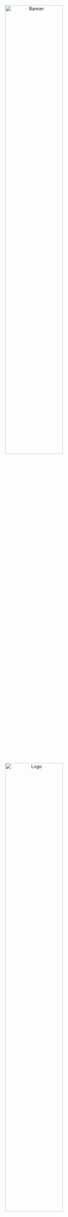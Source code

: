 <div align="center"><a href="https://hacktoberfest.digitalocean.com/"><img src="https://hacktoberfest.digitalocean.com/_nuxt/img/logo-hacktoberfest-full.f42e3b1.svg" alt="Banner" width="60%"/></a></div>

<!-- PROJECT LOGO -->
<br />
<p align="center">
    <img src="https://i.imgur.com/P0yZRLA.png" alt="Logo" width="60%">

  <h1 align="center">Chords</h1>

  <h3 align="center">
    On a mission to build the best Discord Music Bot
    <br />
    <br />
    <a href="https://github.com/amanjha8100/chords">View Demo</a>
    ·
    <a href="https://github.com/amanjha8100/chords/issues">Report Bug</a>
    ·
    <a href="https://github.com/amanjha8100/chords/issues">Request Feature</a>
    .
    <a href="https://github.com/amanjha8100/chords/blob/main/doc/deploy.md">Deploy Walkthrough</a>
  </h3>
</p>

<!-- TABLE OF CONTENTS -->
<details open="open">
  <summary>Table of Contents</summary>
  <ol>
    <li>
      <a href="#about-the-project">About The Project</a>
      <ul>
        <li><a href="#built-with">Built With</a></li>
      </ul>
    </li>
    <li>
      <a href="#getting-started">Getting Started</a>
      <ul>
        <li><a href="#prerequisites">Prerequisites</a></li>
        <li><a href="#installation">Installation</a></li>
      </ul>
    </li>
    <li><a href="#available-bot-commands">Bot Commands</a></li>
    <li><a href="#configuration---discord-developer-portal">Configuration - Discord Developer Portal</a></li>
    <li><a href="#roadmap">Roadmap</a></li>
    <li><a href="#contributing">Contributing</a></li>
    <li><a href="#license">License</a></li>
  </ol>
</details>

<!-- ABOUT THE PROJECT -->
<img align="left" src="https://github.com/Yoda-Canada/chords/blob/issue-32/icon/Toicon-icon-fandom-annoy.svg.png" width="50px" height="50px" />

## About The Project

Most of the Discord Music Bots are down. They got banned, unfortunately.\
So we thought of making our own Discord Music Bot for our Discord Community.

### Built With

- [Python](https://www.python.org/)
- [discord.py](https://discordpy.readthedocs.io/)
- [FFmpeg](https://www.ffmpeg.org/)
- [youtube_dl](https://pypi.org/project/youtube_dl/)

<!-- GETTING STARTED -->
<img align="left" src="https://github.com/Yoda-Canada/chords/blob/issue-32/icon/Toicon-icon-fandom-charm.svg.png" width="50px" height="50px" />
## Getting Started

To get a local copy up and running follow these simple steps.

### Prerequisites

**You should have Python and FFmpeg installed in your system**

- Download Python3 from [here](https://www.python.org/downloads/)
- Download FFmpeg from [here](https://www.ffmpeg.org/)

### Installation

1. Fork the project first

2. Clone the forked repo
   ```sh
   git clone https://github.com/your_name/chords.git
   ```
3. In the project directory, install the packages using

   ```sh
   pip install -r requirements.txt
   ```

4. Create a Bot from the Discord Developer Portal and copy the Bot token. Create a `.env` file and paste the Token.

   ```sh
   TOKEN = "Your Token"
   ```

5. Invite the Bot to your server and run

   ```sh
   python app.py
   ```

<!-- CONFIGURATION - DISCORD DEVELOPER PORTAL -->
<img align="left" src="https://github.com/Yoda-Canada/chords/blob/issue-32/icon/Toicon-icon-fandom-steal.svg.png" width="50px" height="50px" />
## Configuration - Discord Developer Portal

Go to the [Discord Developer Portal](https://discord.com/developers/docs/intro) to create your application and bot. You must give the following permissions:

- Server Members Intent ✔️
- Text Permissions:
  - Send Messages ✔️
  - Read Message History ✔️

<img align="left" src="https://github.com/Yoda-Canada/chords/blob/issue-32/icon/Toicon-icon-fandom-rap.svg.png" width="50px" height="50px" />

## Available Bot Commands

**You will currently need a discord role _DJ_ to use all the available commands**

```
 _p : Plays the song with search keyword following the command
_pn : Moves the song to the top of the queue
_pause : Pause the currently playing song
_resume : Resume the currently playing song
_q : Shows the music added in list/queue
_s : Skips the currently playing music
_r : removes song from queue at index given.
_l : Commands the bot to leave the voice channel
_help : shows all the commands of the bot.
```

<!-- ROADMAP -->
 <img align="left" src="https://github.com/Yoda-Canada/chords/blob/issue-32/icon/Toicon-icon-fandom-drop.svg.png" width="50px" height="50px"  />
## Roadmap

See the [open issues](https://github.com/amanjha8100/chords/issues) for a list of proposed features (and known issues). Feel free to raise new issues.

<!-- CONTRIBUTING -->
 <img align="left" src="https://github.com/Yoda-Canada/chords/blob/issue-32/icon/Toicon-icon-fandom-shred.svg.png" width="50px" height="50px" />
## Contributing

Contributions are what make the open source community such an amazing place to learn, inspire, and create. Any contributions you make are **greatly appreciated**.

1. Fork the Project
2. Create your Feature Branch ( `git checkout -b feature/AmazingFeature` )
3. Add your Changes ( `git add .` )
4. Commit your Changes ( `git commit -m 'Add some AmazingFeature'` )
5. Push to the Branch ( `git push origin feature/AmazingFeature` )
6. Open a Pull Request

<!-- LICENSE -->
 <img align="left" src="https://github.com/Yoda-Canada/chords/blob/issue-32/icon/Toicon-icon-fandom-sound.svg.png" width="50px" height="50px" />
## License

Distributed under the MIT License. See [`LICENSE`](LICENSE) for more information.
